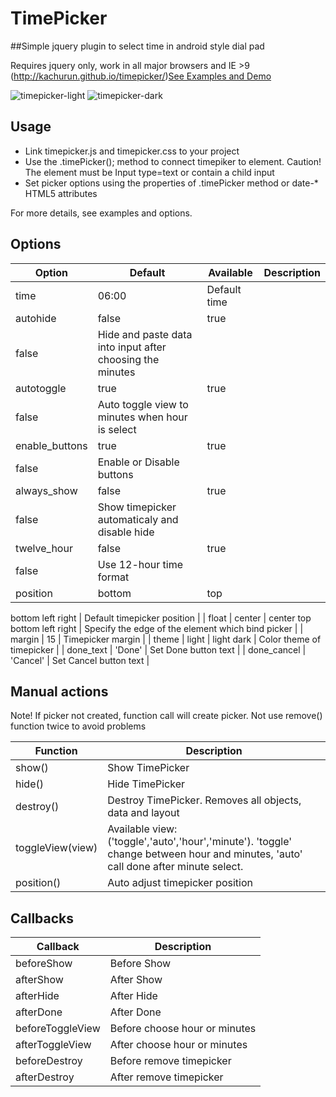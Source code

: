 # TimePicker

##Simple jquery plugin to select time in android style dial pad

Requires jquery only, work in all major browsers and IE >9
(http://kachurun.github.io/timepicker/)[See Examples and Demo](/d)


![timepicker-light](https://kachurun.github.io/timepicker/assets/light.png) ![timepicker-dark](https://kachurun.github.io/timepicker/assets/dark.png)

## Usage

*   Link timepicker.js and timepicker.css to your project
*   Use the .timePicker(); method to connect timepiker to element. Caution! The element must be Input type=text or contain a child input
*   Set picker options using the properties of .timePicker method or date-* HTML5 attributes

For more details, see examples and options.


## Options

| Option | Default | Available | Description |
| --- | --- | --- | --- |
| time | 06:00 | Default time |
| autohide | false | true
false | Hide and paste data into input after choosing the minutes |
| autotoggle | true | true
false | Auto toggle view to minutes when hour is select |
| enable_buttons | true | true
false | Enable or Disable buttons |
| always_show | false | true
false | Show timepicker automaticaly and disable hide |
| twelve_hour | false | true
false | Use 12-hour time format |
| position | bottom | top
bottom
left
right | Default timepicker position |
| float | center | center
top
bottom
left
right | Specify the edge of the element which bind picker |
| margin | 15 | Timepicker margin |
| theme | light | light
dark | Color theme of timepicker |
| done_text | 'Done' | Set Done button text |
| done_cancel | 'Cancel' | Set Cancel button text |

## Manual actions

Note! If picker not created, function call will create picker. Not use remove() function twice to avoid problems

| Function | Description |
| --- | --- |
| show() | Show TimePicker |
| hide() | Hide TimePicker |
| destroy() | Destroy TimePicker. Removes all objects, data and layout |
| toggleView(view) | Available view: ('toggle','auto','hour','minute'). 'toggle' change between hour and minutes, 'auto' call done after minute select. |
| position() | Auto adjust timepicker position |

## Callbacks

| Callback | Description |
| --- | --- |
| beforeShow | Before Show |
| afterShow | After Show |
| afterHide | After Hide |
| afterDone | After Done |
| beforeToggleView | Before choose hour or minutes |
| afterToggleView | After choose hour or minutes |
| beforeDestroy | Before remove timepicker |
| afterDestroy | After remove timepicker |
